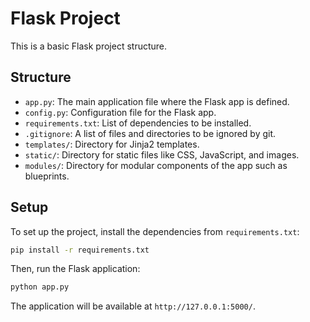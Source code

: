 # Flask Project

This is a basic Flask project structure.

## Structure

- `app.py`: The main application file where the Flask app is defined.
- `config.py`: Configuration file for the Flask app.
- `requirements.txt`: List of dependencies to be installed.
- `.gitignore`: A list of files and directories to be ignored by git.
- `templates/`: Directory for Jinja2 templates.
- `static/`: Directory for static files like CSS, JavaScript, and images.
- `modules/`: Directory for modular components of the app such as blueprints.

## Setup

To set up the project, install the dependencies from `requirements.txt`:

```bash
pip install -r requirements.txt
```

Then, run the Flask application:

```bash
python app.py
```

The application will be available at `http://127.0.0.1:5000/`.